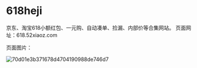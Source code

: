 # 618heji
京东、淘宝618小额红包、一元购、自动凑单、捡漏、内部价等合集网站。
页面网址：618.52xiaoz.com

页面图片：

![70d01e3b371678d4704190988de746d7](https://github.com/joinhen/618heji/assets/134368742/b2bc7d65-d678-472b-b0a0-9084456b2683)

